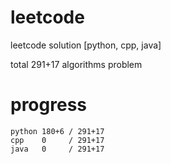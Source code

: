 # leetcode
leetcode solution [python, cpp, java]

total 291+17 algorithms problem
# progress	
	python 180+6 / 291+17
	cpp    0     / 291+17
	java   0     / 291+17
